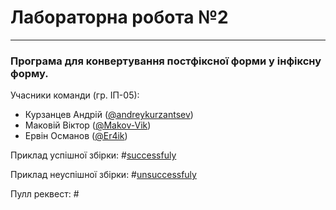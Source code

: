 # Лабораторна робота №2
---
### Програма для конвертування постфіксної форми у інфіксну форму.

Учасники команди (гр. ІП-05): 
 * Курзанцев Андрій ([@andreykurzantsev](https://github.com/andreykurzantsev))
 * Маковій Віктор ([@Makov-Vik](https://github.com/Makov-Vik))
 * Ервін Османов ([@Er4ik](https://github.com/Er4ik))

Приклад успішної збірки: #[successfuly](https://github.com/Makov-Vik/postfix-to-infix/actions/runs/2470387198)

Приклад неуспішної збірки: #[unsuccessfuly]((https://github.com/Makov-Vik/postfix-to-infix/actions/runs/2470379142))

Пулл реквест: #
